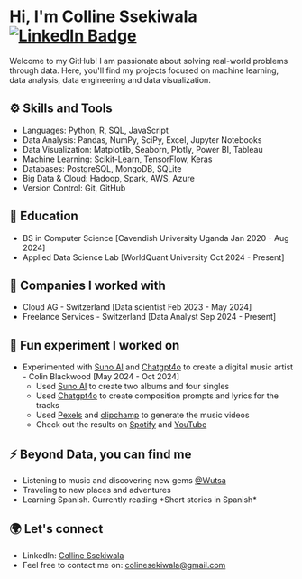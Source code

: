 
<div >
  <h1>Hi, I'm Colline Ssekiwala   <a href="https://www.linkedin.com/in/colline-ssekiwala/">
    <img src="https://img.shields.io/badge/LinkedIn-blue?style=for-the-badge&logo=linkedin&logoColor=white" alt="LinkedIn Badge"/>
  </a></h1> 
   <p>
     Welcome to my GitHub! I am passionate about solving real-world problems through data. Here, you'll find my projects focused on machine learning, data analysis, data engineering and data visualization.
  </p> 
</div>
<h2>⚙️ Skills and Tools</h2>
<ul>
  <li>Languages: Python, R, SQL, JavaScript</li>
  <li>Data Analysis: Pandas, NumPy, SciPy, Excel, Jupyter Notebooks</li>
  <li>Data Visualization: Matplotlib, Seaborn, Plotly, Power BI, Tableau</li>
  <li>Machine Learning: Scikit-Learn, TensorFlow, Keras</li>
  <li>Databases: PostgreSQL, MongoDB, SQLite</li>
  <li>Big Data & Cloud: Hadoop, Spark, AWS, Azure</li>
  <li>Version Control: Git, GitHub</li>
</ul>
<h2>🏫 Education </h2>
<div>
  <ul>
     <li>BS in Computer Science [Cavendish University Uganda Jan 2020 - Aug 2024]</li>
     <li>Applied Data Science Lab [WorldQuant University Oct 2024 - Present]</li>
  </ul>
</div>
<div>
  <h2>🏢 Companies I worked with </h2>
  <ul>
    <li>Cloud AG - Switzerland [Data scientist Feb 2023 - May 2024]</li>
    <li>Freelance Services - Switzerland [Data Analyst Sep 2024 - Present]</li>
  </ul>
</div> 
<h2>🎈 Fun experiment I worked on</h2>
<div>
<ul>
  <li>Experimented with <a href="https://suno.com/">Suno AI</a> and <a href="https://chatgpt.com/">Chatgpt4o</a> to create a digital music artist - Colin Blackwood [May 2024 - Oct 2024]
    <ul>
      <li>Used <a href="https://suno.com/">Suno AI</a> to create two albums and four singles</li>
      <li>Used <a href="https://chatgpt.com/">Chatgpt4o</a> to create composition prompts and lyrics for the tracks</li>
      <li>Used <a href="https://www.pexels.com/">Pexels</a> and <a href="https://clipchamp.com/en/">clipchamp</a> to generate the music videos</li>
      <li>Check out the results on <a href="https://open.spotify.com/artist/4Dpjic7eO3EUkou423W5Fs?si=AyyBXtqGR0uCANf7Lzzhzw">Spotify</a> and <a href="https://www.youtube.com/@Colin-Blackwood">YouTube</a></li>
    </ul>
  </li>
</ul>
</div>
<h2>⚡ Beyond Data, you can find me</h2>
<div>
  <ul>
    <li>Listening to music and discovering new gems <a href="https://open.spotify.com/user/31dtbmxwzorrbn4ujrn3mqcmukq4?si=71fed5b5fe124a07">@Wutsa</a></li>
    <li>Traveling to new places and adventures</li>
    <li>Learning Spanish. Currently reading *Short stories in Spanish*</li>
  </ul>
</div>
<h2>🌍 Let's connect</h2>
<div>
  <ul>
    <li>LinkedIn: <a href="https://www.linkedin.com/in/colline-ssekiwala/">Colline Ssekiwala</a></li>
    <li>Feel free to contact me on: <a href="mailto:colinesekiwala@gmail.com">colinesekiwala@gmail.com</a></li>
  </ul>
</div>


  
  
